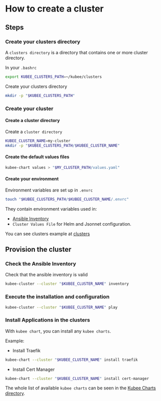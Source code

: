 # How to create a cluster

## Steps

### Create your clusters directory

A `clusters directory` is a directory that contains one or more cluster directory.

In your `.bashrc`
```bash
export KUBEE_CLUSTERS_PATH=~/kubee/clusters
```
Create your clusters directory
```bash
mkdir -p "$KUBEE_CLUSTERS_PATH"
```

### Create your cluster

#### Create a cluster directory

Create a `cluster directory`
```bash
KUBEE_CLUSTER_NAME=my-cluster
mkdir -p "$KUBEE_CLUSTERS_PATH/$KUBEE_CLUSTER_NAME"
```

#### Create the default values files

```bash
kubee-chart values > "$MY_CLUSTER_PATH/values.yaml" 
```

#### Create your environment

Environment variables are set up in `.envrc`

```bash
touch "$KUBEE_CLUSTERS_PATH/$KUBEE_CLUSTER_NAME/.envrc"
```

They contain environment variables used in:
* [Ansible Inventory](../../resources/ansible/inventory.yml)
* `Cluster Values File` for Helm and Jsonnet configuration.

You can see clusters example at [clusters](../../resources/clusters/README.md)

## Provision the cluster

### Check the Ansible Inventory

Check that the ansible inventory is valid
```bash
kubee-cluster --cluster "$KUBEE_CLUSTER_NAME" inventory
```

### Execute the installation and configuration

```bash
kubee-cluster --cluster "$KUBEE_CLUSTER_NAME" play
```

### Install Applications in the clusters


With `kubee chart`, you can install any `kubee charts`.

Example:
* Install Traefik
```bash
kubee-chart --cluster "$KUBEE_CLUSTER_NAME" install traefik
```
* Install Cert Manager
```bash
kubee-chart --cluster "$KUBEE_CLUSTER_NAME" install cert-manager
```

The whole list of available `kubee charts` can be seen in the [Kubee Charts directory](../../resources/charts/README.md).

